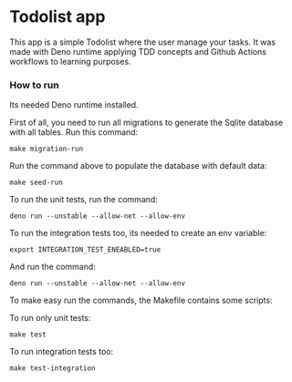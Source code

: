 # Todolist app

This app is a simple Todolist where the user manage your tasks. It was made with
Deno runtime applying TDD concepts and Github Actions workflows to learning
purposes.

### How to run

Its needed Deno runtime installed.

First of all, you need to run all migrations to generate the Sqlite database
with all tables. Run this command:

```shell
make migration-run
```

Run the command above to populate the database with default data:

```shell
make seed-run
```

To run the unit tests, run the command:

```shell
deno run --unstable --allow-net --allow-env
```

To run the integration tests too, its needed to create an env variable:

```shell
export INTEGRATION_TEST_ENEABLED=true
```

And run the command:

```shell
deno run --unstable --allow-net --allow-env
```

To make easy run the commands, the Makefile contains some scripts:

To run only unit tests:

```shell
make test
```

To run integration tests too:

```shell
make test-integration
```
